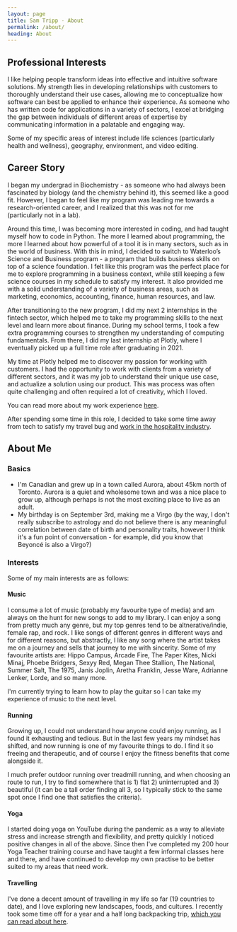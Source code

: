 ```yaml
---
layout: page
title: Sam Tripp - About
permalink: /about/
heading: About
---
```

## Professional Interests
I like helping people transform ideas into effective and intuitive software solutions. My strength lies in developing relationships with customers to thoroughly understand their use cases, allowing me to conceptualize how software can best be applied to enhance their experience. As someone who has written code for applications in a variety of sectors, I excel at bridging the gap between individuals of different areas of expertise by communicating information in a palatable and engaging way.

Some of my specific areas of interest include life sciences (particularly health and wellness), geography, environment, and video editing.

## Career Story
I began my undergrad in Biochemistry - as someone who had always been fascinated by biology (and the chemistry behind it), this seemed like a good fit. However, I began to feel like my program was leading me towards a research-oriented career, and I realized that this was not for me (particularly not in a lab).

Around this time, I was becoming more interested in coding, and had taught myself how to code in Python. The more I learned about programming, the more I learned about how powerful of a tool it is in many sectors, such as in the world of business. With this in mind, I decided to switch to Waterloo’s Science and Business program - a program that builds business skills on top of a science foundation. I felt like this program was the perfect place for me to explore programming in a business context, while still keeping a few science courses in my schedule to satisfy my interest. It also provided me with a solid understanding of a variety of business areas, such as marketing, economics, accounting, finance, human resources, and law.

After transitioning to the new program, I did my next 2 internships in the fintech sector, which helped me to take my programming skills to the next level and learn more about finance. During my school terms, I took a few extra programming courses to strengthen my understanding of computing fundamentals. From there, I did my last internship at Plotly, where I eventually picked up a full time role after graduating in 2021. 

My time at Plotly helped me to discover my passion for working with customers. I had the opportunity to work with clients from a variety of different sectors, and it was my job to understand their unique use case, and actualize a solution using our product. This was process was often quite challenging and often required a lot of creativity, which I loved.

You can read more about my work experience [here](/experience/).

After spending some time in this role, I decided to take some time away from tech to satisfy my travel bug and [work in the hospitality industry](/blog/2024/09/11/skills-from-hospitality).

## About Me
### Basics
- I'm Canadian and grew up in a town called Aurora, about 45km north of Toronto. Aurora is a quiet and wholesome town and was a nice place to grow up, although perhaps is not the most exciting place to live as an adult.
- My birthday is on September 3rd, making me a Virgo (by the way, I don't really subscribe to astrology and do not believe there is any meaningful correlation between date of birth and personality traits, however I think it's a fun point of conversation - for example, did you know that Beyoncé is also a Virgo?)

### Interests
Some of my main interests are as follows:

#### Music
I consume a lot of music (probably my favourite type of media) and am always on the hunt for new songs to add to my library. I can enjoy a song from pretty much any genre, but my top genres tend to be altnerative/indie, female rap, and rock. I like songs of different genres in different ways and for different reasons, but abstractly, I like any song where the artist takes me on a journey and sells that journey to me with sincerity. Some of my favourite artists are: Hippo Campus, Arcade Fire, The Paper Kites, Nicki Minaj, Phoebe Bridgers, Sexyy Red, Megan Thee Stallion, The National, Summer Salt, The 1975, Janis Joplin, Aretha Franklin, Jesse Ware, Adrianne Lenker, Lorde, and so many more.

I'm currently trying to learn how to play the guitar so I can take my experience of music to the next level.

#### Running
Growing up, I could not understand how anyone could enjoy running, as I found it exhausting and tedious. But in the last few years my mindset has shifted, and now running is one of my favourite things to do. I find it so freeing and therapeutic, and of course I enjoy the fitness benefits that come alongside it.

I much prefer outdoor running over treadmill running, and when choosing an route to run, I try to find somewhere that is 1) flat 2) uninterrupted and 3) beautiful (it can be a tall order finding all 3, so I typically stick to the same spot once I find one that satisfies the criteria).

#### Yoga
I started doing yoga on YouTube during the pandemic as a way to alleviate stress and increase strength and flexibility, and pretty quickly I noticed positive changes in all of the above. Since then I've completed my 200 hour Yoga Teacher training course and have taught a few informal classes here and there, and have continued to develop my own practise to be better suited to my areas that need work.

#### Travelling
I've done a decent amount of travelling in my life so far (19 countries to date), and I love exploring new landscapes, foods, and cultures. I recently took some time off for a year and a half long backpacking trip, [which you can read about here](/blog/2024/08/30/sams-travel-blog).
